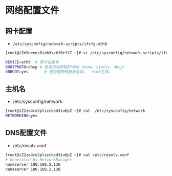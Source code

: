
# 网络配置文件

## 网卡配置

- `/etc/sysconfig/network-scripts/ifcfg-eth0`

```sh
[root@iZm5eeens8iab3xz6f0rfiZ ~]# vi /etc/sysconfig/network-scripts/ifcfg-eth0

DEVICE=eth0  # 网卡设备号
BOOTPROTO=dhcp # 是否自动获取IP地址（none、static、dhcp）
ONBOOT=yes       # 是否随网络服务启动，  eth0生效。
```
## 主机名

- /etc/sysconfig/network

```sh
[root@iZ2ze4re2plzzckpd3iu6pZ ~]# cat  /etc/sysconfig/network
NETWORKING=yes
```

## DNS配置文件

- /etc/resolv.conf

```sh
[root@iZ2ze4re2plzzckpd3iu6pZ ~]# cat /etc/resolv.conf
# Generated by NetworkManager
nameserver 100.100.2.136
nameserver 100.100.2.138
```
